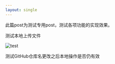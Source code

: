 ```yaml
---
layout: single
---
```


此篇post为测试专用post，测试各项功能的实现效果。

测试本地上传文件

![test](/assets/image/2023_7_28.jpg)

测试GitHub仓库名更改之后本地操作是否仍有效